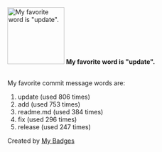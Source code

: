 <img src="https://my-badges.github.io/my-badges/favorite-word.png" alt="My favorite word is &quot;update&quot;." title="My favorite word is &quot;update&quot;." width="128">
<strong>My favorite word is &quot;update&quot;.</strong>
<br><br>

My favorite commit message words are:

1. update (used 806 times)
2. add (used 753 times)
3. readme.md (used 384 times)
4. fix (used 296 times)
5. release (used 247 times)


Created by <a href="https://github.com/my-badges/my-badges">My Badges</a>